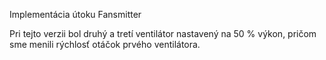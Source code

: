 Implementácia útoku Fansmitter

Pri tejto verzii bol druhý a tretí ventilátor nastavený na 50 % výkon, pričom sme menili rýchlosť otáčok prvého ventilátora.
